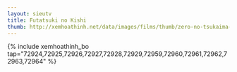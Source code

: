 ```yaml
---
layout: sieutv
title: Futatsuki no Kishi
thumb: http://xemhoathinh.net/data/images/films/thumb/zero-no-tsukaima-futatsuki-no-kishi-2007.jpg
---
```

{% include xemhoathinh_bo tap="72924,72925,72926,72927,72928,72929,72959,72960,72961,72962,72963,72964" %} 
